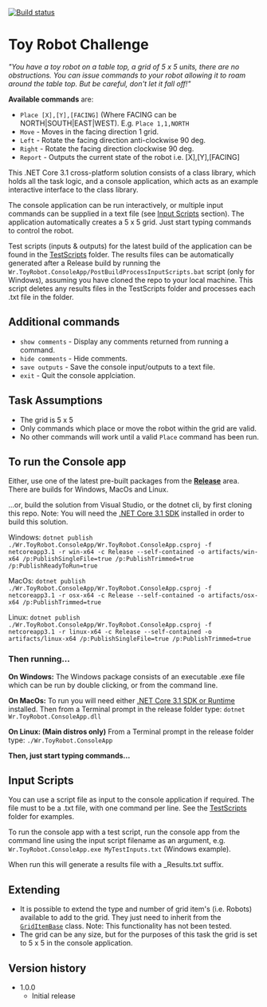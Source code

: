 [![Build status](https://ci.appveyor.com/api/projects/status/d68cf9e4mqy49iap?svg=true)](https://ci.appveyor.com/project/willroscoe/wr-toyrobot)
# Toy Robot Challenge
*"You have a toy robot on a table top, a grid of 5 x 5 units, there are no obstructions. You can issue commands to your robot allowing it to roam around the table top. But be careful, don't let it fall off!"*

**Available commands** are:
- `Place [X],[Y],[FACING]` (Where FACING can be NORTH|SOUTH|EAST|WEST). E.g. `Place 1,1,NORTH`
- `Move` - Moves in the facing direction 1 grid.
- `Left` - Rotate the facing direction anti-clockwise 90 deg.
- `Right` - Rotate the facing direction clockwise 90 deg.
- `Report` - Outputs the current state of the robot i.e. [X],[Y],[FACING]

This .NET Core 3.1 cross-platform solution consists of a class library, which holds all the task logic, and a console application, which acts as an example interactive interface to the class library.

The console application can be run interactively, or multiple input commands can be supplied in a text file (see <a href="#Input Scripts">Input Scripts</a> section). The application automatically creates a 5 x 5 grid. Just start typing commands to control the robot.

Test scripts (inputs & outputs) for the latest build of the application can be found in the [TestScripts][TESTSCRIPTSLINK] folder. The results files can be automatically generated after a Release build by running the `Wr.ToyRobot.ConsoleApp/PostBuildProcessInputScripts.bat` script (only for Windows), assuming you have cloned the repo to your local machine. This script deletes any results files in the TestScripts folder and processes each .txt file in the folder.

## Additional commands
- `show comments` - Display any comments returned from running a command.
- `hide comments` - Hide comments.
- `save outputs` - Save the console input/outputs to a text file.
- `exit` - Quit the console applciation.

## Task Assumptions
- The grid is 5 x 5
- Only commands which place or move the robot within the grid are valid.
- No other commands will work until a valid `Place` command has been run.

## To run the Console app
Either, use one of the latest pre-built packages from the [**Release**][RELEASELINK] area. There are builds for Windows, MacOs and Linux.

...or, build the solution from Visual Studio, or the dotnet cli, by first cloning this repo. Note: You will need the [.NET Core 3.1 SDK][DOTNETCOREDOWNLOAD] installed in order to build this solution.

Windows: `dotnet publish ./Wr.ToyRobot.ConsoleApp/Wr.ToyRobot.ConsoleApp.csproj -f netcoreapp3.1 -r win-x64 -c Release --self-contained -o artifacts/win-x64 /p:PublishSingleFile=true /p:PublishTrimmed=true /p:PublishReadyToRun=true`

MacOs: `dotnet publish ./Wr.ToyRobot.ConsoleApp/Wr.ToyRobot.ConsoleApp.csproj -f netcoreapp3.1 -r osx-x64 -c Release --self-contained -o artifacts/osx-x64 /p:PublishTrimmed=true`

Linux: `dotnet publish ./Wr.ToyRobot.ConsoleApp/Wr.ToyRobot.ConsoleApp.csproj -f netcoreapp3.1 -r linux-x64 -c Release --self-contained -o artifacts/linux-x64 /p:PublishSingleFile=true /p:PublishTrimmed=true`

### Then running...
**On Windows:**
The Windows package consists of an executable .exe file which can be run by double clicking, or from the command line.

**On MacOs:**
To run you will need either [.NET Core 3.1 SDK or Runtime][DOTNETCOREDOWNLOAD] installed. 
Then from a Terminal prompt in the release folder type: `dotnet Wr.ToyRobot.ConsoleApp.dll`

**On Linux: (Main distros only)**
From a Terminal prompt in the release folder type: `./Wr.ToyRobot.ConsoleApp`

**Then, just start typing commands...**

[RELEASELINK]: https://github.com/willroscoe/Wr.ToyRobot/releases
[DOTNETCOREDOWNLOAD]: https://dotnet.microsoft.com/download

## Input Scripts
You can use a script file as input to the console application if required. The file must to be a .txt file, with one command per line. See the [TestScripts][TESTSCRIPTSLINK] folder for examples.

To run the console app with a test script, run the console app from the command line using the input script filename as an argument, e.g. `Wr.ToyRobot.ConsoleApp.exe MyTestInputs.txt` (Windows example).

When run this will generate a results file with a _Results.txt suffix.

[TESTSCRIPTSLINK]: https://github.com/willroscoe/Wr.ToyRobot/tree/master/TestScripts

## Extending
- It is possible to extend the type and number of grid item's (i.e. Robots) available to add to the grid. They just need to inherit from the [`GridItemBase`][GRIDITEMBASELINK] class. Note: This functionality has not been tested.
- The grid can be any size, but for the purposes of this task the grid is set to 5 x 5 in the console application.

[GRIDITEMBASELINK]: https://github.com/willroscoe/Wr.ToyRobot/blob/master/Wr.ToyRobot.CoreLib/Models/GridItems/GridItemBase.cs

## Version history
- 1.0.0
    - Initial release
